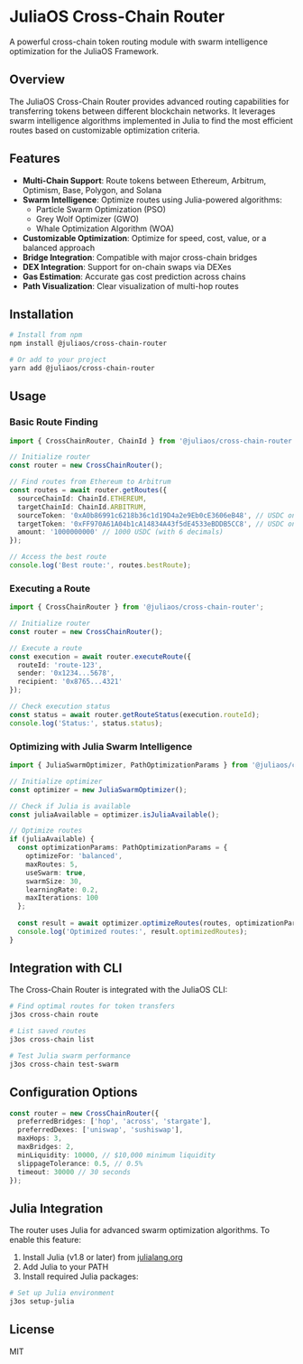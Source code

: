 # JuliaOS Cross-Chain Router

A powerful cross-chain token routing module with swarm intelligence optimization for the JuliaOS Framework.

## Overview

The JuliaOS Cross-Chain Router provides advanced routing capabilities for transferring tokens between different blockchain networks. It leverages swarm intelligence algorithms implemented in Julia to find the most efficient routes based on customizable optimization criteria.

## Features

- **Multi-Chain Support**: Route tokens between Ethereum, Arbitrum, Optimism, Base, Polygon, and Solana
- **Swarm Intelligence**: Optimize routes using Julia-powered algorithms:
  - Particle Swarm Optimization (PSO)
  - Grey Wolf Optimizer (GWO)
  - Whale Optimization Algorithm (WOA)
- **Customizable Optimization**: Optimize for speed, cost, value, or a balanced approach
- **Bridge Integration**: Compatible with major cross-chain bridges
- **DEX Integration**: Support for on-chain swaps via DEXes
- **Gas Estimation**: Accurate gas cost prediction across chains
- **Path Visualization**: Clear visualization of multi-hop routes

## Installation

```bash
# Install from npm
npm install @juliaos/cross-chain-router

# Or add to your project
yarn add @juliaos/cross-chain-router
```

## Usage

### Basic Route Finding

```typescript
import { CrossChainRouter, ChainId } from '@juliaos/cross-chain-router';

// Initialize router
const router = new CrossChainRouter();

// Find routes from Ethereum to Arbitrum
const routes = await router.getRoutes({
  sourceChainId: ChainId.ETHEREUM,
  targetChainId: ChainId.ARBITRUM,
  sourceToken: '0xA0b86991c6218b36c1d19D4a2e9Eb0cE3606eB48', // USDC on Ethereum
  targetToken: '0xFF970A61A04b1cA14834A43f5dE4533eBDDB5CC8', // USDC on Arbitrum
  amount: '1000000000' // 1000 USDC (with 6 decimals)
});

// Access the best route
console.log('Best route:', routes.bestRoute);
```

### Executing a Route

```typescript
import { CrossChainRouter } from '@juliaos/cross-chain-router';

// Initialize router
const router = new CrossChainRouter();

// Execute a route
const execution = await router.executeRoute({
  routeId: 'route-123',
  sender: '0x1234...5678',
  recipient: '0x8765...4321'
});

// Check execution status
const status = await router.getRouteStatus(execution.routeId);
console.log('Status:', status.status);
```

### Optimizing with Julia Swarm Intelligence

```typescript
import { JuliaSwarmOptimizer, PathOptimizationParams } from '@juliaos/cross-chain-router';

// Initialize optimizer
const optimizer = new JuliaSwarmOptimizer();

// Check if Julia is available
const juliaAvailable = optimizer.isJuliaAvailable();

// Optimize routes
if (juliaAvailable) {
  const optimizationParams: PathOptimizationParams = {
    optimizeFor: 'balanced',
    maxRoutes: 5,
    useSwarm: true,
    swarmSize: 30,
    learningRate: 0.2,
    maxIterations: 100
  };
  
  const result = await optimizer.optimizeRoutes(routes, optimizationParams);
  console.log('Optimized routes:', result.optimizedRoutes);
}
```

## Integration with CLI

The Cross-Chain Router is integrated with the JuliaOS CLI:

```bash
# Find optimal routes for token transfers
j3os cross-chain route

# List saved routes
j3os cross-chain list

# Test Julia swarm performance
j3os cross-chain test-swarm
```

## Configuration Options

```typescript
const router = new CrossChainRouter({
  preferredBridges: ['hop', 'across', 'stargate'],
  preferredDexes: ['uniswap', 'sushiswap'],
  maxHops: 3,
  maxBridges: 2,
  minLiquidity: 10000, // $10,000 minimum liquidity
  slippageTolerance: 0.5, // 0.5%
  timeout: 30000 // 30 seconds
});
```

## Julia Integration

The router uses Julia for advanced swarm optimization algorithms. To enable this feature:

1. Install Julia (v1.8 or later) from [julialang.org](https://julialang.org/downloads/)
2. Add Julia to your PATH
3. Install required Julia packages:

```bash
# Set up Julia environment
j3os setup-julia
```

## License

MIT 